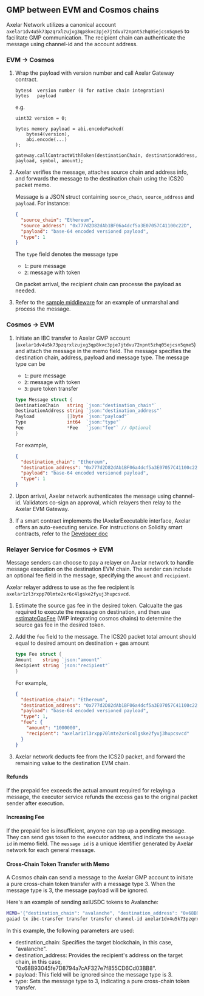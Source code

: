 
## GMP between EVM and Cosmos chains

Axelar Network utilizes a canonical account `axelar1dv4u5k73pzqrxlzujxg3qp8kvc3pje7jtdvu72npnt5zhq05ejcsn5qme5` to facilitate GMP communication.
 The recipient chain can authenticate the message using channel-id and the account address.

### EVM -> Cosmos

1. Wrap the payload with version number and call Axelar Gateway contract.

    ```
    bytes4  version number (0 for native chain integration)
    bytes   payload
    ```

    e.g.

    ```solidity
    uint32 version = 0;

    bytes memory payload = abi.encodePacked(
        bytes4(version),
        abi.encode(...)
    );

    gateway.callContractWithToken(destinationChain, destinationAddress, payload, symbol, amount);
    ```

2. Axelar verifies the message, attaches source chain and address info, and forwards the message to the destination chain using the ICS20 packet memo.

    Message is a JSON struct containing `source_chain`, `source_address` and `payload`. For instance:

    ```json
    {
      "source_chain": "Ethereum",
      "source_address": "0x777d2D82dAb1BF06a4dcf5a3E07057C41100c22D",
      "payload": "base-64 encoded versioned payload",
      "type": 1
    }
    ```

    The `type` field denotes the message type

    - `1`: pure message
    - `2`: message with token

    On packet arrival, the recipient chain can processe the payload as needed.

3. Refer to the [sample middleware](./sample-middleware) for an example of unmarshal and process the message.

### Cosmos -> EVM

1. Initiate an IBC transfer to Axelar GMP account (`axelar1dv4u5k73pzqrxlzujxg3qp8kvc3pje7jtdvu72npnt5zhq05ejcsn5qme5`) and attach the message in the memo field. The message specifies the destination chain, address, payload and message type. The message type can be

    - `1`: pure message
    - `2`: message with token
    - `3`: pure token transfer

    ```go
    type Message struct {
    DestinationChain   string `json:"destination_chain"`
    DestinationAddress string `json:"destination_address"`
    Payload            []byte `json:"payload"`
    Type               int64  `json:"type"`
    Fee                *Fee   `json:"fee"` // Optional
    }
    ```

    For example,

    ```json
    {
      "destination_chain": "Ethereum",
      "destination_address": "0x777d2D82dAb1BF06a4dcf5a3E07057C41100c22D",
      "payload": "base-64 encoded versioned payload",
      "type": 1
    }
    ```

2. Upon arrival, Axelar network authenticates the message using channel-id. Validators co-sign an approval, which relayers then relay to the Axelar EVM Gateway.

3. If a smart contract implements the IAxelarExecutable interface, Axelar offers an auto-executing service. For instructions on Solidity smart contracts, refer to the [Developer doc](https://docs.axelar.dev/dev/general-message-passing/gmp-messages)

### Relayer Service for Cosmos -> EVM

Message senders can choose to pay a relayer on Axelar network to handle message execution on the destination EVM chain.
The sender can include an optional fee field in the message, specifying the `amount` and `recipient`.

Axelar relayer address to use as the fee recipient is `axelar1zl3rxpp70lmte2xr6c4lgske2fyuj3hupcsvcd`.

1. Estimate the source gas fee in the desired token. Calcualte the gas required to execute the message on destination, and then use [estimateGasFee](https://docs.axelar.dev/dev/axelarjs-sdk/axelar-query-api#estimategasfee) (WIP integrating cosmos chains) to determine the source gas fee in the desired token.

2. Add the `fee` field to the message. The ICS20 packet total amount should equal to desired amount on destination + gas amount  

    ```go
    type Fee struct {
    Amount    string `json:"amount"`
    Recipient string `json:"recipient"`
    }
    ```

    For example,

    ```json
    {
      "destination_chain": "Ethereum",
      "destination_address": "0x777d2D82dAb1BF06a4dcf5a3E07057C41100c22D",
      "payload": "base-64 encoded versioned payload",
      "type": 1,
      "fee": {
        "amount": "1000000",
        "recipient": "axelar1zl3rxpp70lmte2xr6c4lgske2fyuj3hupcsvcd"
      }
    }
    ```

3. Axelar network deducts fee from the ICS20 packet, and forward the remaining value to the destination EVM chain.

#### Refunds

If the prepaid fee exceeds the actual amount required for relaying a message, the executor service refunds the excess gas to the original packet sender after execution.

#### Increasing Fee

If the prepaid fee is insufficient, anyone can top up a pending message. They can send gas token to the executor address, and indicate the `message id` in memo field. The `message id` is a unique identifier generated by Axelar network for each general message.

#### Cross-Chain Token Transfer with Memo

A Cosmos chain can send a message to the Axelar GMP account to initiate a pure cross-chain token transfer with a message type 3. When the message type is 3, the message payload will be ignored.

Here's an example of sending axlUSDC tokens to Avalanche:

```bash
MEMO='{"destination_chain": "avalanche", "destination_address": "0x68B93045fe7D8794a7cAF327e7f855CD6Cd03BB8", "payload":null, "type":3}'
gaiad tx ibc-transfer transfer transfer channel-id axelar1dv4u5k73pzqrxlzujxg3qp8kvc3pje7jtdvu72npnt5zhq05ejcsn5qme5 1000000ibc/denom --memo "$MEMO"
```

In this example, the following parameters are used:

- destination_chain: Specifies the target blockchain, in this case, "avalanche".
- destination_address: Provides the recipient's address on the target chain, in this case, "0x68B93045fe7D8794a7cAF327e7f855CD6Cd03BB8".
- payload: This field will be ignored since the message type is 3.
- type: Sets the message type to 3, indicating a pure cross-chain token transfer.
